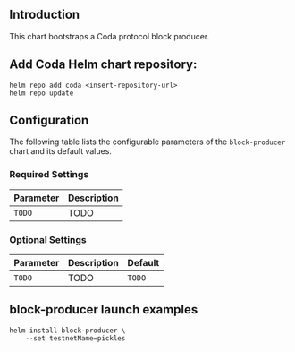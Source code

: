 ## Introduction

This chart bootstraps a Coda protocol block producer.

## Add Coda Helm chart repository:

 ```console
 helm repo add coda <insert-repository-url>
 helm repo update
 ```

## Configuration

The following table lists the configurable parameters of the `block-producer` chart and its default values.

### Required Settings

Parameter | Description
--- | ---
`TODO` | TODO

### Optional Settings

Parameter | Description | Default
--- | --- | ---
`TODO` | TODO | `TODO`

## block-producer launch examples

```console
helm install block-producer \
    --set testnetName=pickles
```
